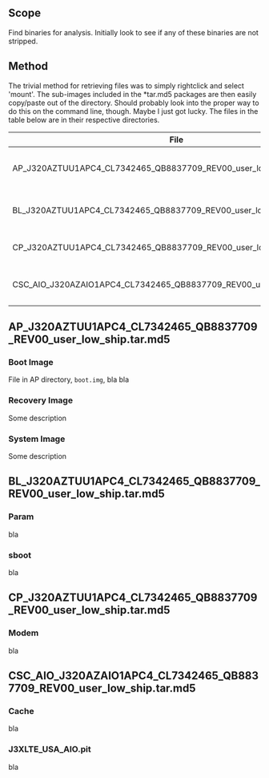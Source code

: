 ## Scope
Find binaries for analysis. Initially look to see if any of these binaries are not stripped.

## Method
The trivial method for retrieving files was to simply rightclick and select 'mount'. The sub-images included in the *tar.md5 packages are then easily copy/paste out of the directory. Should probably look into the proper way to do this on the command line, though. Maybe I just got lucky. The files in the table below are in their respective directories.

| File | Description |
|------|-------------|
|AP_J320AZTUU1APC4_CL7342465_QB8837709_REV00_user_low_ship.tar.md5 | Contains `boot.img`, `recovery.img`, and `system.img`. See definitions below  |
|BL_J320AZTUU1APC4_CL7342465_QB8837709_REV00_user_low_ship.tar.md5 | Contains `param.bin' and `sboot.bin`. See definitions below  |
|CP_J320AZTUU1APC4_CL7342465_QB8837709_REV00_user_low_ship.tar.md5 | Contains `modem.bin`. See definitions below  |
|CSC_AIO_J320AZAIO1APC4_CL7342465_QB8837709_REV00_user_low_ship.tar.md5 | Contains `J3XLTE_USA_AIO.pit` and `cache.img`. See definitions below  |

## AP_J320AZTUU1APC4_CL7342465_QB8837709_REV00_user_low_ship.tar.md5

### Boot Image
File in AP directory, `boot.img`, bla bla

### Recovery Image
Some description

### System Image
Some description

## BL_J320AZTUU1APC4_CL7342465_QB8837709_REV00_user_low_ship.tar.md5

### Param
bla

### sboot
bla

## CP_J320AZTUU1APC4_CL7342465_QB8837709_REV00_user_low_ship.tar.md5
### Modem
bla 

## CSC_AIO_J320AZAIO1APC4_CL7342465_QB8837709_REV00_user_low_ship.tar.md5

### Cache
bla

### J3XLTE_USA_AIO.pit
bla
